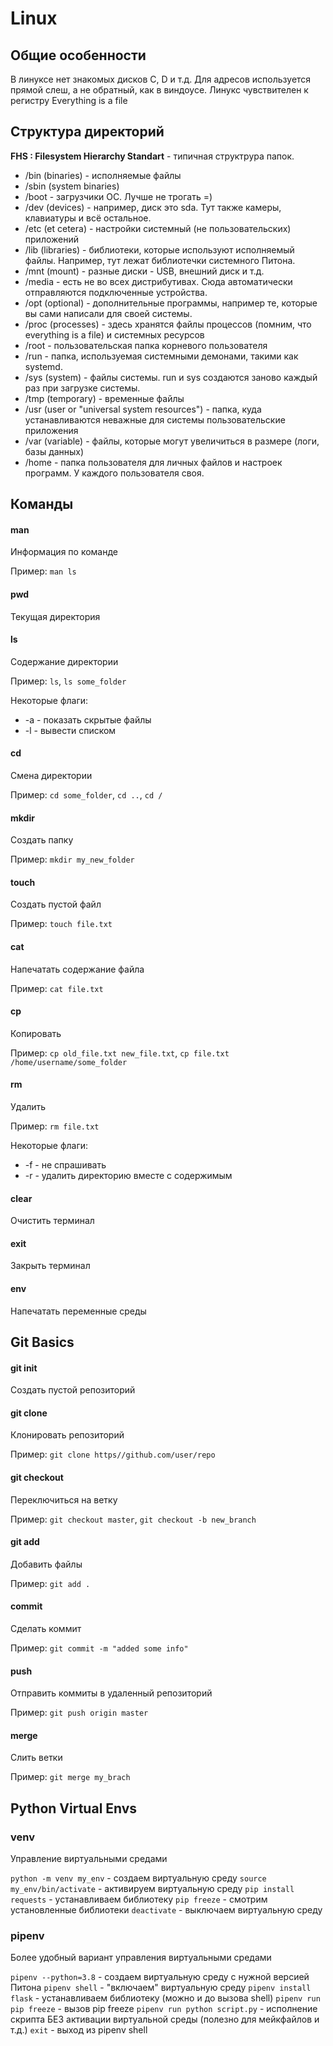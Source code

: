 # Linux

## Общие особенности

В линуксе нет знакомых дисков С, D и т.д.
Для адресов используется прямой слеш, а не обратный, как в виндоусе. 
Линукс чувствителен к регистру 
Everything is a file

## Структура директорий

**FHS : Filesystem Hierarchy Standart** - типичная структрура папок. 

* /bin (binaries) - исполняемые файлы
* /sbin (system binaries)
* /boot - загрузчики ОС. Лучше не трогать =) 
* /dev (devices) - например, диск это sda. Тут также камеры, клавиатуры и всё остальное. 
* /etc (et cetera) - настройки системный (не пользовательских) приложений
* /lib (libraries) - библиотеки, которые используют исполняемый файлы. Например, тут лежат библиотечки системного Питона. 
* /mnt (mount) - разные диски - USB, внешний диск и т.д. 
* /media - есть не во всех дистрибутивах. Сюда автоматически отправляются подключенные устройства. 
* /opt (optional) - дополнительные программы, например те, которые вы сами написали для своей системы.
* /proc (processes) - здесь хранятся файлы процессов (помним, что everything is a file) и системных ресурсов
* /root - пользовательская папка корневого пользователя
* /run - папка, используемая системными демонами, такими как systemd.
* /sys (system) - файлы системы. run и sys создаются заново каждый раз при загрузке системы. 
* /tmp (temporary) - временные файлы
* /usr (user or "universal system resources") - папка, куда устанавливаются неважные для системы пользовательские приложения
* /var (variable) - файлы, которые могут увеличиться в размере (логи, базы данных)
* /home - папка пользователя для личных файлов и настроек программ. У каждого пользователя своя. 

## Команды

#### man 

Информация по команде

Пример: `man ls`

#### pwd

Текущая директория

#### ls 

Содержание директории

Пример: `ls`, `ls some_folder`

Некоторые флаги:

* -a - показать скрытые файлы
* -l - вывести списком

#### cd

Смена директории

Пример: `cd some_folder`, `cd ..`, `cd /`

#### mkdir

Создать папку

Пример: `mkdir my_new_folder`

#### touch

Создать пустой файл

Пример: `touch file.txt`

#### cat 

Напечатать содержание файла

Пример: `cat file.txt`

#### cp

Копировать

Пример: `cp old_file.txt new_file.txt`, `cp file.txt /home/username/some_folder`

#### rm

Удалить

Пример: `rm file.txt`

Некоторые флаги:

* -f - не спрашивать
* -r - удалить директорию вместе с содержимым

#### clear 

Очистить терминал

#### exit

Закрыть терминал

#### env 

Напечатать переменные среды

## Git Basics

#### git init 

Создать пустой репозиторий

#### git clone 

Клонировать репозиторий

Пример: `git clone https//github.com/user/repo`

#### git checkout 

Переключиться на ветку

Пример: `git checkout master`, `git checkout -b new_branch`

#### git add

Добавить файлы

Пример: `git add .`

#### commit 

Сделать коммит

Пример: `git commit -m "added some info"`

#### push

Отправить коммиты в удаленный репозиторий

Пример: `git push origin master`

#### merge

Слить ветки 

Пример: `git merge my_brach`

## Python Virtual Envs

### venv

Управление виртуальными средами

`python -m venv my_env` - создаем виртуальную среду
`source my_env/bin/activate` - активируем виртуальную среду
`pip install requests` - устанавливаем библиотеку
`pip freeze` - смотрим установленные библиотеки
`deactivate` - выключаем виртуальную среду

### pipenv

Более удобный вариант управления виртуальными средами

`pipenv --python=3.8` - создаем виртуальную среду с нужной версией Питона
`pipenv shell` - "включаем" виртуальную среду
`pipenv install flask` - устанавливаем библиотеку (можно и до вызова shell)
`pipenv run pip freeze` - вызов pip freeze
`pipenv run python script.py` - исполнение скрипта БЕЗ активации виртуальной среды (полезно для мейкфайлов и т.д.)
`exit` - выход из pipenv shell